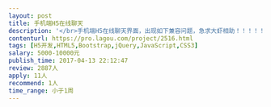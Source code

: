 ```yaml
---                
layout: post       
title: 手机端H5在线聊天           
description: '</br>手机端H5在线聊天界面，出现如下兼容问题，急求大虾相助！！！！！</br>1。聊天信息输入框被键盘挡住，主要出现在苹果手机。</br>2、手机端第一次访问H5在线聊天界面，界面正常；相同的url，在第一次访问未关闭的情况下，第二次打开后，无法与后台交互。</br>3、输入内容后，点击“发送”（H5页面）按钮，内容发不出去，只是将手机键盘收起来，偶发现象。</br>4、发送图片时，右边滚动条无法定位到最底部。</br>5、发送的图片发大时，显示错误，只能显示出一半。</br>'     
contenturl: https://pro.lagou.com/project/2516.html      
tags: [H5开发,HTML5,Bootstrap,jQuery,JavaScript,CSS3]            
salary: 5000-10000元          
publish_time: 2017-04-13 22:12:47         
review: 2887人                   
apply: 11人                   
recommend: 1人                   
time_range: 小于1周              
---                 
```


